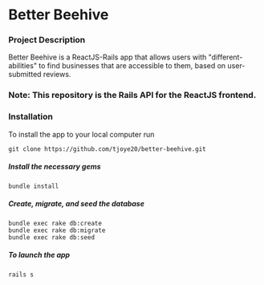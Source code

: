# Better Beehive


### Project Description

Better Beehive is a ReactJS-Rails app that allows users with "different-abilities" to find businesses that are accessible to them, based on user-submitted reviews.

### Note: This repository is the Rails API for the ReactJS frontend.


### Installation
To install the app to your local computer run

    git clone https://github.com/tjoye20/better-beehive.git

##### Install the necessary gems

    bundle install

##### Create, migrate, and seed the database

    bundle exec rake db:create
    bundle exec rake db:migrate
    bundle exec rake db:seed

##### To launch the app

    rails s
